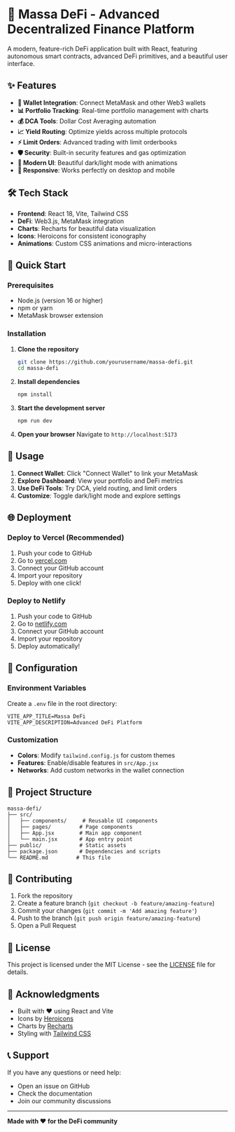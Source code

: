 # 🚀 Massa DeFi - Advanced Decentralized Finance Platform

A modern, feature-rich DeFi application built with React, featuring autonomous smart contracts, advanced DeFi primitives, and a beautiful user interface.

## ✨ Features

- **🔗 Wallet Integration**: Connect MetaMask and other Web3 wallets
- **📊 Portfolio Tracking**: Real-time portfolio management with charts
- **💰 DCA Tools**: Dollar Cost Averaging automation
- **📈 Yield Routing**: Optimize yields across multiple protocols
- **⚡ Limit Orders**: Advanced trading with limit orderbooks
- **🛡️ Security**: Built-in security features and gas optimization
- **🎨 Modern UI**: Beautiful dark/light mode with animations
- **📱 Responsive**: Works perfectly on desktop and mobile

## 🛠️ Tech Stack

- **Frontend**: React 18, Vite, Tailwind CSS
- **DeFi**: Web3.js, MetaMask integration
- **Charts**: Recharts for beautiful data visualization
- **Icons**: Heroicons for consistent iconography
- **Animations**: Custom CSS animations and micro-interactions

## 🚀 Quick Start

### Prerequisites
- Node.js (version 16 or higher)
- npm or yarn
- MetaMask browser extension

### Installation

1. **Clone the repository**
   ```bash
   git clone https://github.com/yourusername/massa-defi.git
   cd massa-defi
   ```

2. **Install dependencies**
   ```bash
   npm install
   ```

3. **Start the development server**
   ```bash
   npm run dev
   ```

4. **Open your browser**
   Navigate to `http://localhost:5173`

## 📱 Usage

1. **Connect Wallet**: Click "Connect Wallet" to link your MetaMask
2. **Explore Dashboard**: View your portfolio and DeFi metrics
3. **Use DeFi Tools**: Try DCA, yield routing, and limit orders
4. **Customize**: Toggle dark/light mode and explore settings

## 🌐 Deployment

### Deploy to Vercel (Recommended)

1. Push your code to GitHub
2. Go to [vercel.com](https://vercel.com)
3. Connect your GitHub account
4. Import your repository
5. Deploy with one click!

### Deploy to Netlify

1. Push your code to GitHub
2. Go to [netlify.com](https://netlify.com)
3. Connect your GitHub account
4. Import your repository
5. Deploy automatically!

## 🔧 Configuration

### Environment Variables

Create a `.env` file in the root directory:

```env
VITE_APP_TITLE=Massa DeFi
VITE_APP_DESCRIPTION=Advanced DeFi Platform
```

### Customization

- **Colors**: Modify `tailwind.config.js` for custom themes
- **Features**: Enable/disable features in `src/App.jsx`
- **Networks**: Add custom networks in the wallet connection

## 📁 Project Structure

```
massa-defi/
├── src/
│   ├── components/     # Reusable UI components
│   ├── pages/         # Page components
│   ├── App.jsx        # Main app component
│   └── main.jsx       # App entry point
├── public/            # Static assets
├── package.json       # Dependencies and scripts
└── README.md         # This file
```

## 🤝 Contributing

1. Fork the repository
2. Create a feature branch (`git checkout -b feature/amazing-feature`)
3. Commit your changes (`git commit -m 'Add amazing feature'`)
4. Push to the branch (`git push origin feature/amazing-feature`)
5. Open a Pull Request

## 📄 License

This project is licensed under the MIT License - see the [LICENSE](LICENSE) file for details.

## 🙏 Acknowledgments

- Built with ❤️ using React and Vite
- Icons by [Heroicons](https://heroicons.com)
- Charts by [Recharts](https://recharts.org)
- Styling with [Tailwind CSS](https://tailwindcss.com)

## 📞 Support

If you have any questions or need help:
- Open an issue on GitHub
- Check the documentation
- Join our community discussions

---

**Made with ❤️ for the DeFi community** 
